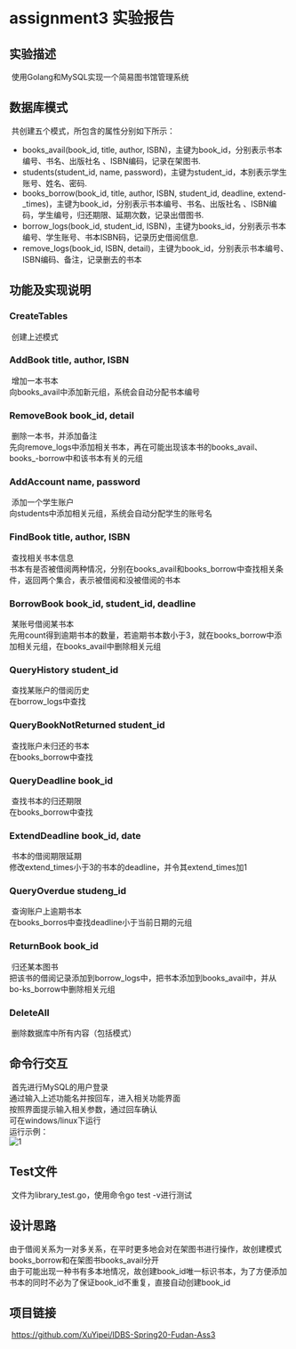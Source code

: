 # assignment3 实验报告

## 实验描述

​	使用Golang和MySQL实现一个简易图书馆管理系统

## 数据库模式

​	共创建五个模式，所包含的属性分别如下所示：

- books_avail(book_id, title, author, ISBN)，主键为book_id，分别表示书本编号、书名、出版社名 、ISBN编码，记录在架图书.
- students(student_id, name, password)，主键为student_id，本别表示学生账号、姓名、密码.
- books_borrow(book_id, title, author, ISBN, student_id, deadline, extend-_times)，主键为book_id，分别表示书本编号、书名、出版社名 、ISBN编码，学生编号，归还期限、延期次数，记录出借图书.
- borrow_logs(book_id, student_id, ISBN)，主键为books_id，分别表示书本编号、学生账号、书本ISBN码，记录历史借阅信息.
- remove_logs(book_id, ISBN, detail)，主键为book_id，分别表示书本编号、ISBN编码、备注，记录删去的书本

## 功能及实现说明

### CreateTables

​	创建上述模式  

### AddBook	title, author, ISBN

​	增加一本书本  
​	向books_avail中添加新元组，系统会自动分配书本编号

### RemoveBook	book_id, detail

​	删除一本书，并添加备注  
​	先向remove_logs中添加相关书本，再在可能出现该本书的books_avail、books_-borrow中和该书本有关的元组

### AddAccount	name, password

​	添加一个学生账户  
​	向students中添加相关元组，系统会自动分配学生的账号名 

### FindBook	title, author, ISBN

​	查找相关书本信息  
​	书本有是否被借阅两种情况，分别在books_avail和books_borrow中查找相关条件，返回两个集合，表示被借阅和没被借阅的书本

### BorrowBook	book_id, student_id, deadline

​	某账号借阅某书本  
​	先用count得到逾期书本的数量，若逾期书本数小于3，就在books_borrow中添加相关元组，在books_avail中删除相关元组

### QueryHistory	student_id

​	查找某账户的借阅历史  
​	在borrow_logs中查找

### QueryBookNotReturned	student_id

​	查找账户未归还的书本  
​	在books_borrow中查找

### QueryDeadline	book_id

​	查找书本的归还期限  
​	在books_borrow中查找

### ExtendDeadline	book_id, date

​	书本的借阅期限延期  
​	修改extend_times小于3的书本的deadline，并令其extend_times加1

### QueryOverdue	studeng_id

​	查询账户上逾期书本  
​	在books_borros中查找deadline小于当前日期的元组

### ReturnBook	book_id

​	归还某本图书  
​	把该书的借阅记录添加到borrow_logs中，把书本添加到books_avail中，并从bo-ks_borrow中删除相关元组

### DeleteAll

​	删除数据库中所有内容（包括模式）

## 命令行交互

​	首先进行MySQL的用户登录  
​	通过输入上述功能名并按回车，进入相关功能界面  
​	按照界面提示输入相关参数，通过回车确认  
​	可在windows/linux下运行  
​	运行示例：  
​	![1](D:\DataBase\IDBS-Spring20-Fudan-Ass3\Report\1.jpg)

## Test文件

​	文件为library_test.go，使用命令go test -v进行测试

## 设计思路

​	由于借阅关系为一对多关系，在平时更多地会对在架图书进行操作，故创建模式books_borrow和在架图书books_avail分开  
​	由于可能出现一种书有多本地情况，故创建book_id唯一标识书本，为了方便添加书本的同时不必为了保证book_id不重复，直接自动创建book_id

## 项目链接

​	https://github.com/XuYipei/IDBS-Spring20-Fudan-Ass3

